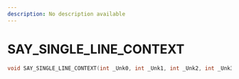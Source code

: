 ```yaml
---
description: No description available 
---
```


# SAY_SINGLE_LINE_CONTEXT

```cpp
void SAY_SINGLE_LINE_CONTEXT(int _Unk0, int _Unk1, int _Unk2, int _Unk3, int _Unk4, int _Unk5, int _Unk6, int _Unk7, int _Unk8, int _Unk9);
```